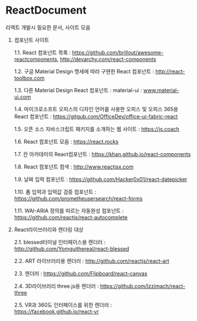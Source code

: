 # ReactDocument
리엑트 개발시 필요한 문서, 사이트 모음

1. 컴포넌트 사이트

	1.1. React 컴포넌트 목록 : https://github.com/brillout/awesome-reactcomponents, http://devarchy.com/react-components
                                
	1.2. 구글 Material Design 명세에 따라 구현한 React 컴포넌트 : http://react-toolbox.com
        
	1.3. 다른 Material Design React 컴포넌트 : material-ui : www.material-ui.com
        
	1.4. 마이크로소프트 오피스의 디자인 언어를 사용한 오피스 및 오피스 365용 React 컴포넌트 : https://gitgub.com/OfficeDev/office-ui-fabric-react
        
	1.5. 오픈 소스 자바스크립트 패키지를 소개하는 웹 사이트 : https://js.coach
        
	1.6. React 컴포넌트 모음 : https://react.rocks
        
  	1.7. 칸 아카데미의 React컴포넌트 : https://khan.github.io/react-components
        
  	1.8. React 컴포넌트 컴색 : http://www.reactjsx.com
	
	1.9. 날짜 입력 컴포넌트 : https://github.com/Hacker0x01/react-datepicker
	
	1.10. 폼 입력과 입력값 검증 컴포넌트 : https://github.com/prometheusersearch/react-forms
	
	1.11. WAI-ARIA 정의를 따르는 자동완성 컴포넌트 : https://github.com/reactjs/react-autocomplete
	

2. React라이브러리와 렌더링 대상

	2.1. blessed터미널 인터페이스용 렌더러 : http://github.com/Yomguithereal/react-blessed
        
	2.2. ART 라이브러리용 렌더러 : http://github.com/reactjs/react-art
        
	2.3. <canvas> 렌더러 : https://github.com/Flipboard/react-canvas
        
	2.4. 3D라이브러리 three.js용 렌더러 : https://github.com/Izzimach/react-three
        
	2.5. VR과 360도 인터페이스를 위한 렌더러 : https://facebook.github.io/react-vr
	
